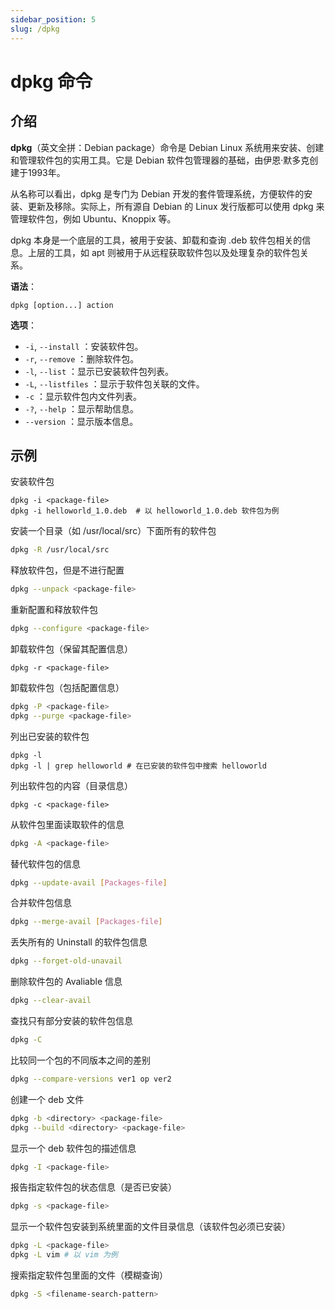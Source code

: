 ```yaml
---
sidebar_position: 5
slug: /dpkg
---
```


# dpkg 命令



## 介绍

**dpkg**（英文全拼：Debian package）命令是 Debian Linux 系统用来安装、创建和管理软件包的实用工具。它是 Debian 软件包管理器的基础，由伊恩·默多克创建于1993年。

从名称可以看出，dpkg 是专门为 Debian 开发的套件管理系统，方便软件的安装、更新及移除。实际上，所有源自 Debian 的 Linux 发行版都可以使用 dpkg 来管理软件包，例如 Ubuntu、Knoppix 等。

dpkg 本身是一个底层的工具，被用于安装、卸载和查询 .deb 软件包相关的信息。上层的工具，如 apt 则被用于从远程获取软件包以及处理复杂的软件包关系。

**语法**：

```shell
dpkg [option...] action
```

**选项**：

- `-i`, `--install` ：安装软件包。
- `-r`, `--remove` ：删除软件包。
- `-l`, `--list` ：显示已安装软件包列表。
- `-L`, `--listfiles` ：显示于软件包关联的文件。
- `-c` ：显示软件包内文件列表。
- `-?`, `--help` ：显示帮助信息。
- `--version` ：显示版本信息。



## 示例

安装软件包

```shell
dpkg -i <package-file>
dpkg -i helloworld_1.0.deb  # 以 helloworld_1.0.deb 软件包为例
```

安装一个目录（如 /usr/local/src）下面所有的软件包

```bash
dpkg -R /usr/local/src
```

释放软件包，但是不进行配置

```bash
dpkg --unpack <package-file>
```

重新配置和释放软件包

```bash
dpkg --configure <package-file>
```

卸载软件包（保留其配置信息）

```shell
dpkg -r <package-file>
```

卸载软件包（包括配置信息）

```bash
dpkg -P <package-file>
dpkg --purge <package-file>
```

列出已安装的软件包

```shell
dpkg -l
dpkg -l | grep helloworld # 在已安装的软件包中搜索 helloworld
```

列出软件包的内容（目录信息）

```shell
dpkg -c <package-file>
```

从软件包里面读取软件的信息

```bash
dpkg -A <package-file>
```

替代软件包的信息

```bash
dpkg --update-avail [Packages-file]
```

合并软件包信息

```bash
dpkg --merge-avail [Packages-file]
```

丢失所有的 Uninstall 的软件包信息

```bash
dpkg --forget-old-unavail
```

删除软件包的 Avaliable 信息

```bash
dpkg --clear-avail
```

查找只有部分安装的软件包信息

```bash
dpkg -C
```

比较同一个包的不同版本之间的差别

```bash
dpkg --compare-versions ver1 op ver2
```

创建一个 deb 文件

```bash
dpkg -b <directory> <package-file>
dpkg --build <directory> <package-file>
```

显示一个 deb 软件包的描述信息

```bash
dpkg -I <package-file>
```

报告指定软件包的状态信息（是否已安装）

```bash
dpkg -s <package-file>
```

显示一个软件包安装到系统里面的文件目录信息（该软件包必须已安装）

```bash
dpkg -L <package-file>
dpkg -L vim # 以 vim 为例
```

搜索指定软件包里面的文件（模糊查询）

```bash
dpkg -S <filename-search-pattern>
```




